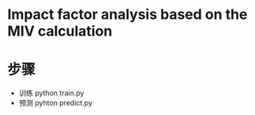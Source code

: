 # Impact factor analysis based on the MIV calculation
# 步骤
- 训练 python train.py
- 预测 pyhton predict.py
